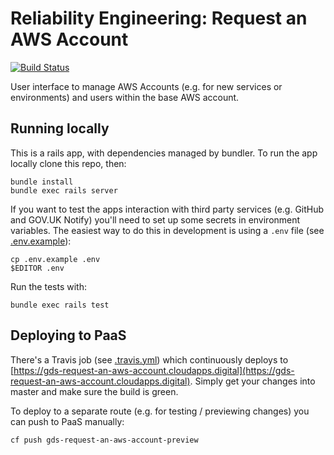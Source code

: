 Reliability Engineering: Request an AWS Account
===============================================

[![Build Status](https://travis-ci.org/alphagov/re-request-an-aws-account.svg?branch=master)](https://travis-ci.org/alphagov/re-request-an-aws-account)

User interface to manage AWS Accounts (e.g. for new services or environments) and users within the base AWS account.

Running locally
---------------

This is a rails app, with dependencies managed by bundler. To run the app locally clone this repo, then:

```
bundle install
bundle exec rails server
```

If you want to test the apps interaction with third party services (e.g. GitHub
and GOV.UK Notify) you'll need to set up some secrets in environment variables.
The easiest way to do this in development is using a `.env` file (see [.env.example](.env.example)):

```
cp .env.example .env
$EDITOR .env
```

Run the tests with:

```
bundle exec rails test
```

Deploying to PaaS
-----------------

There's a Travis job (see [.travis.yml](.travis.yml)) which continuously
deploys to [https://gds-request-an-aws-account.cloudapps.digital](https://gds-request-an-aws-account.cloudapps.digital).
Simply get your changes into master and make sure the build is green.

To deploy to a separate route (e.g. for testing / previewing changes) you can push to PaaS manually:

```
cf push gds-request-an-aws-account-preview
```
